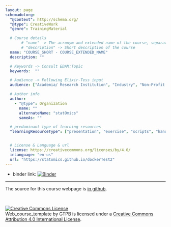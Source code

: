 ```yaml
---
layout: page
schemadotorg:
  "@context": http://schema.org/
  "@type": CreativeWork
  "genre": TrainingMaterial

  # Course details
       # "name" -> The acronym and extended name of the course, separated by " - "
       # "description" -> Short description of the course
  name: "COURSE_SHORT - COURSE_EXTENDED_NAME"
  description: ""

  # Keywords -> Consult EDAM:Topic
  keywords:  ""

  # Audience -> Following Elixir-Tess input
  audience: ["Academia/ Research Institution", "Industry", "Non-Profit Organisation", "Healthcare"]

  # Author info
  author:
    - "@type": Organization
      name: ""
      alternateName: "statOmics"
      sameAs: ""

  # predominant type of learning resources
  "learningResourceType": ["presentation", "exercise", "scripts", "handout"]


  # License & Language & url
  license: https://creativecommons.org/licenses/by/4.0/
  inLanguage: "en-us"
  url: "https://statomics.github.io/dockerTest2"
---
```


- binder link: [![Binder](https://mybinder.org/badge_logo.svg)](https://mybinder.org/v2/gh/statOmics/dockerTest2/master?urlpath=rstudio)

---

The source for this course webpage is [in github](https://github.com/statOmics/dockerTest2).

<br/>

<a rel="license" href="http://creativecommons.org/licenses/by/4.0/"><img alt="Creative Commons License" style="border-width:0" src="https://i.creativecommons.org/l/by/4.0/88x31.png" /></a><br /><span xmlns:dct="http://purl.org/dc/terms/" property="dct:title">Web_course_template</span> by <span xmlns:cc="http://creativecommons.org/ns#" property="cc:attributionName">GTPB</span> is licensed under a <a rel="license" href="http://creativecommons.org/licenses/by/4.0/">Creative Commons Attribution 4.0 International License</a>.
